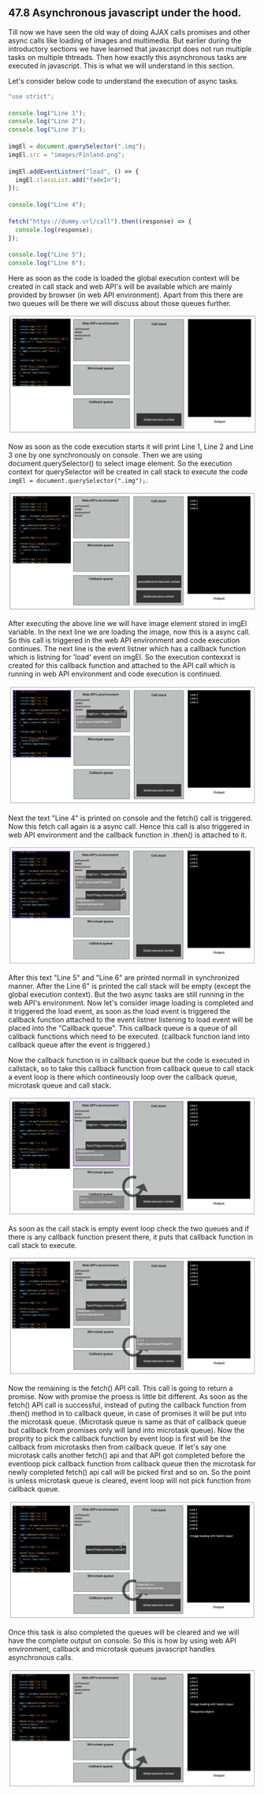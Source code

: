 ## 47.8 Asynchronous javascript under the hood.

Till now we have seen the old way of doing AJAX calls promises and other async calls like loading of images and multimedia. But earlier during the introductory sections we have learned that javascript does not run multiple tasks on multiple thtreads. Then how exactly this asynchronous tasks are executed in javascript. This is what we will understand in this section.

Let's consider below code to understand the execution of async tasks.

```javascript
"use strict";

console.log("Line 1");
console.log("Line 2");
console.log("Line 3");

imgEl = document.querySelector(".img");
imgEl.src = "images/Finland.png";

imgEl.addEventListner("load", () => {
  imgEl.classList.add("fadeIn");
});

console.log("Line 4");

fetch("https://dummy.url/call").then((response) => {
  console.log(response);
});

console.log("Line 5");
console.log("Line 6");
```

Here as soon as the code is loaded the global execution context will be created in call stack and web API's will be available which are mainly provided by browser (in web API environment). Apart from this there are two queues will be there we will discuss about those queues further.

![Image-1(47-Async javascript/47.8-Async javascript under the hood/images/Image-1.png)](https://github.com/Akhil-Selukar/Complete-JavaScript-Notes/blob/master/47-Async%20javascript/47.8-Async%20javascript%20under%20the%20hood/images/Image-1.png)

Now as soon as the code execution starts it will print Line 1, Line 2 and Line 3 one by one synchronously on console. Then we are using document.querySelector() to select image element. So the execution context for querySelector will be created in call stack to execute the code `imgEl = document.querySelector(".img");`.

![Image-2(47-Async javascript/47.8-Async javascript under the hood/images/Image-2.png)](https://github.com/Akhil-Selukar/Complete-JavaScript-Notes/blob/master/47-Async%20javascript/47.8-Async%20javascript%20under%20the%20hood/images/Image-2.png)

After executing the above line we will have image element stored in imgEl variable. In the next line we are loading the image, now this is a async call. So this call is triggered in the web API environment and code execution continues. The next line is the event listner which has a callback function which is listning for 'load' event on imgEl. So the execution contexxxt is created for this callback function and attached to the API call which is running in web API environment and code execution is continued.

![Image-3(47-Async javascript/47.8-Async javascript under the hood/images/Image-3.png)](https://github.com/Akhil-Selukar/Complete-JavaScript-Notes/blob/master/47-Async%20javascript/47.8-Async%20javascript%20under%20the%20hood/images/Image-3.png)

Next the text "Line 4" is printed on console and the fetch() call is triggered. Now this fetch call again is a async call. Hence this call is also triggered in web API environment and the callback function in .then() is attached to it.

![Image-4(47-Async javascript/47.8-Async javascript under the hood/images/Image-4.png)](https://github.com/Akhil-Selukar/Complete-JavaScript-Notes/blob/master/47-Async%20javascript/47.8-Async%20javascript%20under%20the%20hood/images/Image-4.png)

After this text "Line 5" and "Line 6" are printed normall in synchronized manner. After the Line 6" is printed the call stack will be empty (except the global execution context). But the two async tasks are still running in the web API's environment. Now let's consider image loading is completed and it triggered the load event, as soon as the load event is triggered the callback function attached to the event listner listening to load event will be placed into the "Callback queue". This callback queue is a queue of all callback functions which need to be executed. (callback function land into callback queue after the event is triggered.)

Now the callback function is in callback queue but the code is executed in callstack, so to take this callback function from callback queue to call stack a event loop is there which contineously loop over the callback queue, microtask queue and call stack.

![Image-5(47-Async javascript/47.8-Async javascript under the hood/images/Image-5.png)](https://github.com/Akhil-Selukar/Complete-JavaScript-Notes/blob/master/47-Async%20javascript/47.8-Async%20javascript%20under%20the%20hood/images/Image-5.png)

As soon as the call stack is empty event loop check the two queues and if there is any callback function present there, it puts that callback function in call stack to execute.

![Image-6(47-Async javascript/47.8-Async javascript under the hood/images/Image-6.png)](https://github.com/Akhil-Selukar/Complete-JavaScript-Notes/blob/master/47-Async%20javascript/47.8-Async%20javascript%20under%20the%20hood/images/Image-6.png)

Now the remaining is the fetch() API call. This call is going to return a promise. Now with promise the proess is little bit different. As soon as the fetch() API call is successful, instead of puting the callback function from .then() method in to callback queue, in case of promises it will be put into the microtask queue. (Microtask queue is same as that of callback queue but callback from promises only will land into microtask queue). Now the proprity to pick the callback function by event loop is first will be the callback from microtasks then from callback queue. If let's say one microtask calls another fetch() api and that API got completed before the eventloop pick callback function from callback queue then the microtask for newly completed fetch() api call will be picked first and so on. So the point is unless microtask queue is cleared, event loop will not pick function from callback queue.

![Image-7(47-Async javascript/47.8-Async javascript under the hood/images/Image-7.png)](https://github.com/Akhil-Selukar/Complete-JavaScript-Notes/blob/master/47-Async%20javascript/47.8-Async%20javascript%20under%20the%20hood/images/Image-7.png)

Once this task is also completed the queues will be cleared and we will have the complete output on console. So this is how by using web API environment, callback and microtask queues javascript handles asynchronous calls.

![Image-8(47-Async javascript/47.8-Async javascript under the hood/images/Image-8.png)](https://github.com/Akhil-Selukar/Complete-JavaScript-Notes/blob/master/47-Async%20javascript/47.8-Async%20javascript%20under%20the%20hood/images/Image-8.png)
